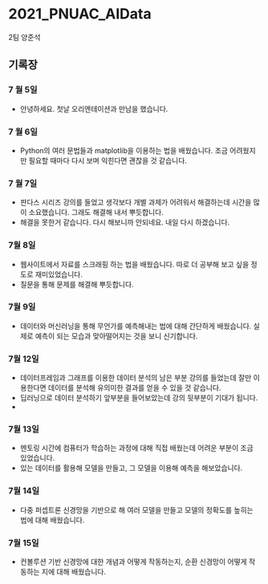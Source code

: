 # 2021_PNUAC_AIData
 2팀 양준석

## 기록장

### 7 월 5일
+ 안녕하세요. 첫날 오리엔테이션과 만남을 했습니다.

### 7 월 6일
+ Python의 여러 문법들과 matplotlib을 이용하는 법을 배웠습니다. 조금 어려웠지만 필요할 때마다 다시 보며 익힌다면 괜찮을 것 같습니다.

### 7 월 7일
+ 판다스 시리즈 강의를 들었고 생각보다 개별 과제가 어려워서 해결하는데 시간을 많이 소요했습니다. 그래도 해결해 내서 뿌듯합니다.
+ 해결을 못한거 같습니다. 다시 해보니까 안되네요. 내일 다시 하겠습니다.

### 7월 8일
+ 웹사이트에서 자료를 스크래핑 하는 법을 배웠습니다. 따로 더 공부해 보고 싶을 정도로 재미있었습니다.
+ 질문을 통해 문제를 해결해 뿌듯합니다.

### 7월 9일
+ 데이터와 머신러닝을 통해 무언가를 예측해내는 법에 대해 간단하게 배웠습니다. 실제로 예측이 되는 모습과 맞아떨어지는 것을 보니 신기합니다.

### 7월 12일
+ 데이터프레임과 그래프를 이용한 데이터 분석의 남은 부분 강의를 들었는데 잘만 이용한다면 데이터를 분석해 유의미한 결과를 얻을 수 있을 것 같습니다.
+ 딥러닝으로 데이터 분석하기 앞부분을 들어보았는데 강의 뒷부분이 기대가 됩니다.
+ 
### 7월 13일
+ 멘토링 시간에 컴퓨터가 학습하는 과정에 대해 직접 배웠는데 어려운 부분이 조금 있었습니다.
+ 있는 데이터를 활용해 모델을 만들고, 그 모델을 이용해 예측을 해보았습니다.

### 7월 14일
+ 다중 퍼셉트론 신경망을 기반으로 해 여러 모델을 만들고 모델의 정확도를 높히는 법에 대해 배웠습니다.

### 7월 15일
+ 컨볼루션 기반 신경망에 대한 개념과 어떻게 작동하는지, 순환 신경망이 어떻게 작동하는 지에 대해 배웠습니다.
